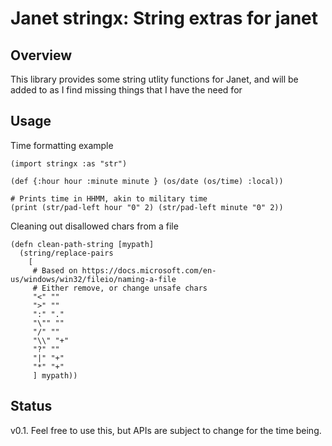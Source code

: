 # Janet stringx: String extras for janet

## Overview

This library provides some string utlity functions for Janet, and will be added to as I find missing things that I have the need for

## Usage

Time formatting example

```janet
(import stringx :as "str")

(def {:hour hour :minute minute } (os/date (os/time) :local))

# Prints time in HHMM, akin to military time
(print (str/pad-left hour "0" 2) (str/pad-left minute "0" 2))
```

Cleaning out disallowed chars from a file

```janet
(defn clean-path-string [mypath] 
  (string/replace-pairs 
    [
     # Based on https://docs.microsoft.com/en-us/windows/win32/fileio/naming-a-file
     # Either remove, or change unsafe chars
     "<" ""
     ">" ""
     ":" "."
     "\"" ""
     "/" ""
     "\\" "+"
     "?" ""
     "|" "+"
     "*" "+"
     ] mypath))
```

## Status

v0.1. Feel free to use this, but APIs are subject to change for the time being.


